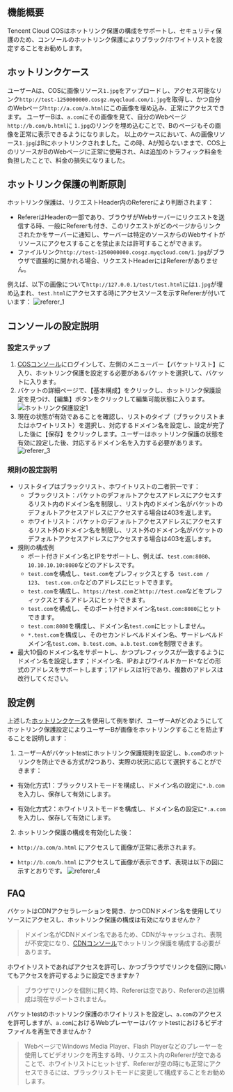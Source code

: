 ## 機能概要
Tencent Cloud COSはホットリンク保護の構成をサポートし、セキュリティ保護のため、コンソールのホットリンク保護によりブラック/ホワイトリストを設定することをお勧めします。
<span id="ホットリンクケース"></span>
## ホットリンクケース
ユーザーAは、COSに画像リソース`1.jpg`をアップロードし、アクセス可能なリンク`http://test-1250000000.cosgz.myqcloud.com/1.jpg`を取得し、かつ自分のWebページ`http://a.com/a.html`にこの画像を埋め込み、正常にアクセスできます。
ユーザーBは、`a.com`にその画像を見て、自分のWebページ`http://b.com/b.html`に `1.jpg`のリンクを埋め込むことで、Bのページもその画像を正常に表示できるようになりました。
以上のケースにおいて、Aの画像リソース`1.jpg`はBにホットリンクされました。この時、Aが知らないままで、COS上のリソースがBのWebページに正常に使用され、Aは追加のトラフィック料金を負担したことで、料金の損失になりました。

## ホットリンク保護の判断原則
ホットリンク保護は、リクエストHeader内のRefererにより判断されます：
-  RefererはHeaderの一部であり、ブラウザがWebサーバーにリクエストを送信する時、一般にRefererも付き、このリクエストがどのページからリンクされたかをサーバーに通知し、サーバーは特定のソースからのWebサイトがリソースにアクセスすることを禁止または許可することができます。
-  ファイルリンク`http://test-1250000000.cosgz.myqcloud.com/1.jpg`がブラウザで直接的に開かれる場合、リクエストHeaderにはRefererがありません。

例えば、以下の画像について`http://127.0.0.1/test/test.html`には`1.jpg`が埋め込まれ、`test.html`にアクセスする時にアクセスソースを示すRefererが付いています：
![referer_1](//mc.qcloudimg.com/static/img/f000c8ee64ae569f08680c495ddb1b7b/image.png)
## コンソールの設定説明
### 設定ステップ
1. [COSコンソール](https://console.cloud.tencent.com/cos4/index)にログインして、左側のメニューバー【バケットリスト】に入り、ホットリンク保護を設定する必要があるバケットを選択して、バケットに入ります。
2. バケットの詳細ページで、【基本構成】をクリックし、ホットリンク保護設定を見つけ、【編集】ボタンをクリックして編集可能状態に入ります。
![ホットリンク保護設定1](//mc.qcloudimg.com/static/img/3d76b7e130d8917a41c4b2b7e8b1a730/image.png)
3. 現在の状態が有効であることを確認し、リストのタイプ（ブラックリストまたはホワイトリスト）を選択し、対応するドメイン名を設定し、設定が完了した後に【保存】をクリックします。ユーザーはホットリンク保護の状態を有効に設定した後、対応するドメイン名を入力する必要があります。
![referer_3](//mc.qcloudimg.com/static/img/14919513b487b1bac4a6617618e6de78/image.png)

### 規則の設定説明
-  リストタイプはブラックリスト、ホワイトリストの二者択一です：
    * ブラックリスト：バケットのデフォルトアクセスアドレスにアクセスするリスト内のドメイン名を制限し、リスト内のドメイン名がバケットのデフォルトアクセスアドレスにアクセスする場合は403を返します。
    * ホワイトリスト：バケットのデフォルトアクセスアドレスにアクセスするリスト外のドメイン名を制限し、リスト外のドメイン名がバケットのデフォルトアクセスアドレスにアクセスする場合は403を返します。
- 規則の構成例
    * ポート付きドメイン名とIPをサポートし、例えば、`test.com:8080`、`10.10.10.10:8080`などのアドレスです。
    * `test.com`を構成し、`test.com`をプレフィックスとする` test.com / 123`、 `test.com.cn`などのアドレスにヒットできます。
    * `test.com`を構成し、`https://test.com`と`http://test.com`などをプレフィックスとするアドレスにヒットできます。
    * `test.com`を構成し、そのポート付きドメイン名`test.com:8080`にヒットできます。
    * `test.com:8080`を構成し、ドメイン名`test.com`にヒットしません。
    * `*.test.com`を構成し、そのセカンドレベルドメイン名、サードレベルドメイン名`test.com`、`b.test.com`、`a.b.test.com`を制限できます。
- 最大10個のドメイン名をサポートし、かつプレフィックスが一致するようにドメイン名を設定します；ドメイン名、IPおよびワイルドカード`*`などの形式のアドレスをサポートします；1アドレスは1行であり、複数のアドレスは改行してください。

## 設定例
上述した[ホットリンクケース](#ホットリンクケース)を使用して例を挙げ、ユーザーAがどのようにしてホットリンク保護設定によりユーザーBが画像をホットリンクすることを防止することを説明します：
1. ユーザーAがバケットtestにホットリンク保護規則を設定し、`b.com`のホットリンクを防止できる方式が2つあり、実際の状況に応じて選択することができます：
 - 有効化方式1：ブラックリストモードを構成し、ドメイン名の設定に`*.b.com`を入力し、保存して有効にします。

 - 有効化方式2：ホワイトリストモードを構成し、ドメイン名の設定に`*.a.com`を入力し、保存して有効にします。
2. ホットリンク保護の構成を有効化した後：
 - `http://a.com/a.html` にアクセスして画像が正常に表示されます。

 - `http://b.com/b.html` にアクセスして画像が表示できず、表現は以下の図に示すとおりです。
![referer_4](//mc.qcloudimg.com/static/img/e58fab402a31ccc903ee3941dbb08eee/image.png)

## FAQ
バケットはCDNアクセラレーションを開き、かつCDNドメイン名を使用してリソースにアクセスし、ホットリンク保護の構成は有効になりませんか？
> ドメイン名がCDNドメイン名であるため、CDNがキャッシュされ、表現が不安定になり、[CDNコンソール](https://console.cloud.tencent.com/cdn)でホットリンク保護を構成する必要があります。

ホワイトリストであればアクセスを許可し、かつブラウザでリンクを個別に開いてもアクセスを許可するように設定できますか？
> ブラウザでリンクを個別に開く時、Refererは空であり、Refererの追加構成は現在サポートされません。

バケットtestのホットリンク保護のホワイトリストを設定し、`a.com`のアクセスを許可しますが、`a.com`におけるWebプレーヤーはバケットtestにおけるビデオファイルを再生できませんか？
> WebページでWindows Media Player、Flash Playerなどのプレーヤーを使用してビデオリンクを再生する時、リクエスト内のRefererが空であることで、ホワイトリストにヒットせず、Refererが空の時にも正常にアクセスできるには、ブラックリストモードに変更して構成することをお勧めします。
